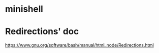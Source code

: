 # minishell

# Redirections' doc
https://www.gnu.org/software/bash/manual/html_node/Redirections.html
